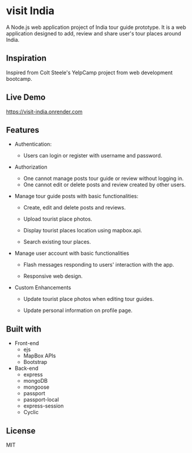 # visit India
A Node.js web application project of India tour guide prototype.
It is a web application designed to add, review and share user's tour places around India.

## Inspiration
Inspired from Colt Steele's YelpCamp project from web development bootcamp.

## Live Demo
https://visit-india.onrender.com
## Features
* Authentication:
  - Users can login or register with username and password.

* Authorization
  - One cannot manage posts tour guide or review without logging in.
  - One cannot edit or delete posts and review created by other users.

* Manage tour guide posts with basic functionalities:

  - Create, edit and delete posts and reviews.

  - Upload tourist place photos.

  - Display tourist places location using mapbox.api.

  - Search existing tour places.

* Manage user account with basic functionalities

  - Flash messages responding to users' interaction with the app.

  - Responsive web design.

* Custom Enhancements
  - Update tourist place photos when editing tour guides.

  - Update personal information on profile page.


## Built with
  * Front-end
    - ejs
    - MapBox APIs
    - Bootstrap
  * Back-end
    - express
    - mongoDB
    - mongoose
    - passport
    - passport-local
    - express-session
    - Cyclic
  
## License
 MIT
